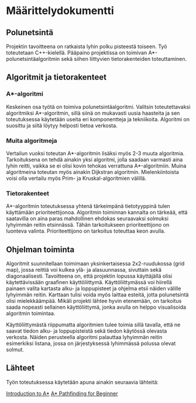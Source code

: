 # Määrittelydokumentti

## Polunetsintä

Projektin tavoitteena on ratkaista lyhin polku pisteestä toiseen. Työ toteutetaan C++-kielellä. Pääpaino projektissa on toimivan A\*-polunetsintäalgoritmin sekä siihen liittyvien tietorakenteiden toteuttaminen.

## Algoritmit ja tietorakenteet

### A\*-algoritmi
Keskeinen osa työtä on toimiva polunetsintäalgoritmi. Valitsin toteutettavaksi algoritmiksi A\*-algoritmin, sillä siinä on mukavasti uusia haasteita ja sen toteutuksessa käytetään useita eri komponentteja ja tekniikoita. Algoritmi on suosittu ja siitä löytyy helposti tietoa verkosta.

### Muita algoritmeja
Vertailun vuoksi toteutan A\*-algoritmin lisäksi myös 2-3 muuta algoritmia. Tarkoituksena on tehdä ainakin yksi algoritmi, jolla saadaan varmasti aina lyhin reitti, vaikka se ei olisi kovin tehokas verrattuna A\*-algoritmiin. Muina algoritmeina toteutan myös ainakin Dijkstran algoritmin. Mielenkiintoista voisi olla vertailu myös Prim- ja Kruskal-algoritmien välillä.

### Tietorakenteet
A\*-algoritmin toteutuksessa yhtenä tärkeimpänä tietotyyppinä tulen käyttämään prioriteettijonoa. Algoritmin toiminnan kannalta on tärkeää, että saatavilla on aina paras mahdollinen ehdokas seuraavaksi solmuksi lyhyimmän reitin etsinnässä. Tähän tarkoitukseen prioriteettijono on luonteva valinta. Prioriteettijono on tarkoitus toteuttaa keon avulla.

## Ohjelman toiminta

Algoritmit suunnitellaan toimimaan yksinkertaisessa 2x2-ruudukossa (grid map), jossa reittiä voi kulkea ylä- ja alasuunnassa, sivuttain sekä diagonaalisesti. Tavoitteena on, että projektin lopussa käyttäjällä olisi käytettävissään graafinen käyttöliittymä. Käyttöliittymässä voi hiirellä painaen valita kartasta alku- ja loppupisteet ja ohjelma etsii näiden välille lyhyimmän reitin. Karttaan tulisi voida myös laittaa esteitä, jotta polunetsintä olisi mielekkäämpää. Mikäli projekti lähtee hyvin etenemään, on tarkoitus saada nopeasti sellainen käyttöliittymä, jonka avulla on helppo visualisoida algoritmin toimintaa.

Käyttöliittymästä riippumatta algoritmien tulee toimia sillä tavalla, että ne saavat tiedon alku- ja loppupisteistä sekä tiedon käytössä olevasta verkosta. Näiden perusteella algoritmi palauttaa lyhyimmän reitin esimerkiksi listana, jossa on järjestyksessä lyhimmässä polussa olevat solmut.

## Lähteet

Työn toteutuksessa käytetään apuna ainakin seuraavia lähteitä:

[Introduction to A\*](http://theory.stanford.edu/~amitp/GameProgramming/AStarComparison.html)
[A\* Pathfinding for Beginner](http://www.policyalmanac.org/games/aStarTutorial.htm)
